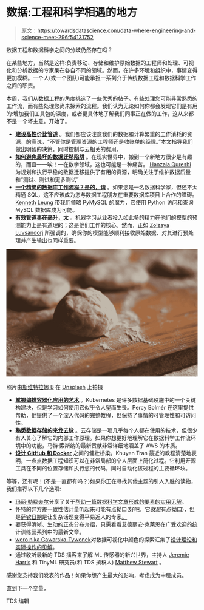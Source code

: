 # 数据:工程和科学相遇的地方

> 原文：<https://towardsdatascience.com/data-where-engineering-and-science-meet-296f54131752>

数据工程和数据科学之间的分歧仍然存在吗？

在某些地方，当然是这样:负责移动、存储和维护原始数据的工程师和处理、可视化和分析数据的专家呆在各自不同的领域。然而，在许多环境和组织中，事情变得更加模糊。一个人(或一个团队)可能承担一系列介于传统数据工程和数据科学工作之间的职责。

本周，我们从数据工程的角度挑选了一些优秀的帖子。有些处理您可能非常熟悉的工作流，而有些处理您尚未探索的流程。我们认为无论如何你都会发现它们是有用的:增加我们工具包的深度，或者更具体地了解我们同事正在做的工作，这从来都不是一个坏主意。开始了。

*   [**建设高性价比管道**](/how-i-build-a-real-time-bigquery-pipeline-for-cost-saving-and-capacity-planning-15712c97f058) 。我们都应该注意我们的数据和计算繁重的工作消耗的资源，[的高](https://medium.com/u/2adc5a07e772?source=post_page-----296f54131752--------------------------------)说，“不管你是管理资源的工程师还是收账单的经理。”本文指导我们做出明智的决策，同时控制与云相关的费用。
*   [**如何避免最坏的数据迁移陷阱**](/top-25-painful-data-migration-pitfalls-you-wish-you-had-learned-sooner-a949c3e3b80a) 。在现实世界中，搬到一个新地方很少是有趣的，而且——唉！—在数字领域，这也可能是一种痛苦。 [Hanzala Qureshi](https://medium.com/u/467270b83111?source=post_page-----296f54131752--------------------------------) 为规划和执行平稳的数据迁移提供了有用的资源，明确关注于维护数据质量和“测试、测试和更多测试”
*   [**一个精简的数据库工作流程？是的，请**](/pymysql-connecting-python-and-sql-for-data-science-91e7582d21d7) 。如果您是一名数据科学家，但还不太精通 SQL，这不应该成为您与数据工程朋友在重要数据库项目上合作的障碍。 [Kenneth Leung](https://medium.com/u/dcd08e36f2d0?source=post_page-----296f54131752--------------------------------) 带我们领略 PyMySQL 的魔力，它使用 Python 访问和查询 MySQL 数据库成为可能。
*   [**有效管道事在毫升，太**](/from-ml-model-to-ml-pipeline-9f95c32c6512) 。机器学习从业者投入如此多的精力在他们的模型的预测能力上是有道理的；这是他们工作的核心。然而，正如 [Zolzaya Luvsandorj](https://medium.com/u/5bca2b935223?source=post_page-----296f54131752--------------------------------) 所强调的，确保你的模型能够顺利接收原始数据、对其进行预处理并产生输出也同样重要。

![](img/c0f9f5ede8062a88fac1c7ded22e269d.png)

照片由[斯维特拉娜 B](https://unsplash.com/es/@svebar15?utm_source=medium&utm_medium=referral) 在 [Unsplash](https://unsplash.com?utm_source=medium&utm_medium=referral) 上拍摄

*   [**掌握编排容器化应用的艺术**](/learn-kubernetes-the-easy-way-d1cfa460c013) 。Kubernetes 是许多数据基础设施中的一个关键构建块，但是学习如何使用它似乎令人望而生畏。Percy Bolmér 在这里提供帮助，他提供了一个深入代码的完整教程，但保持了事情的可管理性和可访问性。
*   [**熟悉数据存储的来龙去脉**](/aws-essentials-for-data-science-storage-5755afc3cb4a) 。云存储是一项几乎每个人都在使用的技术，但很少有人关心了解它的内部工作原理。如果你想更好地理解它在数据科学工作流环境中的功能，马特·索斯纳的最新贡献非常详细地涵盖了 AWS 的本质。
*   [**设计 GitHub 和 Docker**](/create-robust-data-pipelines-with-prefect-docker-and-github-12b231ca6ed2) 之间的健壮桥梁。Khuyen Tran 最近的教程清楚地表明，一点点数据工程知识可以在非常局部的个人层面上简化过程。它利用开源工具在不同的位置存储和执行您的代码，同时自动化该过程的主要循环块。

等等，还有呢！(不是一直都有吗？)如果你正在寻找其他主题的引人入胜的读物，我们推荐以下几个选项:

*   [玛丽·勒费夫尔](https://medium.com/u/2a04bf49928f?source=post_page-----296f54131752--------------------------------)分享了关于[帮助一篇数据科学文章形成的要素的实用见解](/writing-a-data-article-is-like-building-a-house-755fc267760a)。
*   怀特的异方差一致性估计量听起来可能有点拗口(好吧，它*就是*有点拗口)，但是[萨钦日期](https://medium.com/u/b75b5b1730f3?source=post_page-----296f54131752--------------------------------)是让复杂话题变得平易近人的专家[。](/introducing-the-whites-heteroskedasticity-consistent-estimator-821beee28516)
*   要获得清晰、生动的正态分布介绍，只需看看艾德丽安·克莱恩在广受欢迎的统计训练营系列中的最新文章。
*   [wero nika Gawarska-Tywonek](https://medium.com/u/28e24868993e?source=post_page-----296f54131752--------------------------------)对数据可视化中颜色的探索汇集了[设计理论和实际操作的见解](/the-function-of-color-in-data-viz-a-simple-but-complete-guide-c324ca4c71d0)。
*   通过收听最新的 TDS 播客来了解 ML 传感器的新兴世界，主持人 [Jeremie Harris](https://medium.com/u/59564831d1eb?source=post_page-----296f54131752--------------------------------) 和 TinyML 研究员(和 TDS 撰稿人) [Matthew Stewart](https://medium.com/u/b89dbc0712c4?source=post_page-----296f54131752--------------------------------) 。

感谢您支持我们发表的作品！如果你想产生最大的影响，考虑成为中层成员。

直到下一个变量，

TDS 编辑